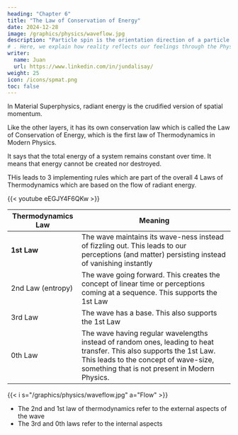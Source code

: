 ```yaml
---
heading: "Chapter 6"
title: "The Law of Conservation of Energy"
date: 2024-12-28
image: /graphics/physics/waveflow.jpg
description: "Particle spin is the orientation direction of a particle."
# . Here, we explain how reality reflects our feelings through the Physics concept of particle-spin
writer:
  name: Juan
  url: https://www.linkedin.com/in/jundalisay/
weight: 25
icon: /icons/spmat.png
toc: false
---
```



In Material Superphysics, radiant energy is the crudified version of spatial momentum.

Like the other layers, it has its own conservation law which is called the Law of Conservation of Energy, which is the first law of Thermodynamics in Modern Physics. 

It says that the total energy of a system remains constant over time. It means that energy cannot be created nor destroyed. 

THis leads to 3 implementing rules which are part of the overall 4 Laws of Thermodynamics which are based on the flow of radiant energy. 

{{< youtube eEGJY4F6QKw >}}

<!-- This operates in the radiant layer and is already well known in Physics.  -->

Thermodynamics Law | Meaning
--- | --- 
**1st Law** | The wave maintains its wave-ness instead of fizzling out. This leads to our perceptions (and matter) persisting instead of vanishing instantly
2nd Law (entropy) | The wave going forward. This creates the concept of linear time or perceptions coming at a sequence. This supports the 1st Law
3rd Law | The wave has a base. This also supports the 1st Law
0th Law | The wave having regular wavelengths instead of random ones, leading to heat transfer. This also supports the 1st Law. This leads to the concept of wave-size, something that is not present in Modern Physics.

<!-- 0 heat transfers -- thinker
1 conservation  -- warrior
2 entropy forwards -- trader
3 zero -- worker -->


{{< i s="/graphics/physics/waveflow.jpg" a="Flow" >}}


<!-- Property | Thermodynamics | Supersociology | Supereconomics 
--- | --- | --- | ---
Continuity or Balance | 0th law | Thinker | 3rd Law 
Conservation | 1st law | Warrior | 2nd Law
Spread | 2nd law  | Traders | 4th Law
Measure or Range | 3rd law  | Worker | 1st Law -->

- The 2nd and 1st law of thermodynamics refer to the external aspects of the wave
- The 3rd and 0th laws refer to the internal aspects

